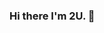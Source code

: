 <!-- <img align="right" alt="GIF" height="200px" src="https://media.giphy.com/media/du3J3cXyzhj75IOgvA/giphy.gif" /> -->


### Hi there I'm 2U. 👋

<!-- [![BLOG URL](https://img.shields.io/twitter/url?color=%23FBBC05&label=BLOG&logo=wordpress&logoColor=white&style=flat-square&url=https%3A%2F%2Fwww.macrohard.cn)](https://www.macrohard.cn) -->
<!-- [![CSDN URL](https://img.shields.io/twitter/url?color=%23F91310&label=CSDN&logo=C&logoColor=white&style=flat-square&url=http%3A%2F%2Fcsdn.macrohard.cn)](http://csdn.macrohard.cn) -->
<!-- [![Zhihu URL](https://img.shields.io/twitter/url?color=%230077E6&label=Zhihu&logo=zhihu&logoColor=white&style=flat-square&url=https%3A%2F%2Fwww.zhihu.com%2Fpeople%2Fsingularity0909%2D83)](https://www.zhihu.com/people/singularity0909-83) -->
<!-- [![MAIL](https://img.shields.io/static/v1?label=MAIL&message=%20&color=green2&logo=gmail&style=flat-square&logoColor=white)](mailto:904854724@qq.com) -->

<!-- 👨‍🎓 **About:** 20-year-old developer from China.  
👨‍💻 **Languages:** C++, Python, Java, PHP.  
🎹 **Hobbies:** Coding, Music, Gaming.  
🏢 **Organizations:** [@Programming-With-Love](https://github.com/Programming-With-Love) -->

<!-- https://github.com/kautukkundan/Awesome-Profile-README-templates -->
<!-- <img align='right' src="https://github-readme-stats.vercel.app/api?username=Singularity0909&show_icons=true"> -->
